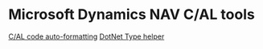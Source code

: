 # Microsoft Dynamics NAV C/AL tools

[C/AL code auto-formatting](https://0xf1.github.io/cal/calaf/)
[DotNet Type helper](https://0xf1.github.io/cal/dotnet/)

